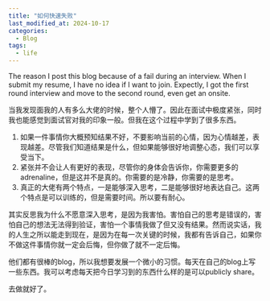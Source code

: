 ```yaml
---
title: "如何快速失败"
last_modified_at: 2024-10-17
categories:
  - Blog
tags:
  - life
---
```


The reason I post this blog because of a fail during an interview. When I submit my resume, I have no idea if I want to join. Expectly, I got the first round interview and move to the second round, even get an onsite. 

当我发现面我的人有多么大佬的时候，整个人懵了。因此在面试中极度紧张，同时我也能感觉到面试官对我的印象一般。但我在这个过程中学到了很多东西。

1. 如果一件事情你大概预知结果不好，不要影响当前的心情，因为心情越差，表现越差。尽管我们知道结果是什么，但如果能够很好地调整心态，我们可以享受当下。
2. 紧张并不会让人有更好的表现，尽管你的身体会告诉你，你需要更多的adrenaline，但是这并不是真的。你需要的是冷静，你需要的是思考。
3. 真正的大佬有两个特点，一是能够深入思考，二是能够很好地表达自己。这两个特点是可以训练的，但是需要时间。所以要有耐心。

其实反思我为什么不愿意深入思考，是因为我害怕。害怕自己的思考是错误的，害怕自己的想法无法得到验证，害怕一个事情我做了但又没有结果。然而说实话，我的人生之所以能走到现在，是因为在每一次关键的时候，我都有告诉自己，如果你不做这件事情你就一定会后悔，但你做了就不一定后悔。

他们都有很棒的blog，所以我想要发展一个微小的习惯。每天在自己的blog上写一些东西。我可以考虑每天把今日学习到的东西什么样的是可以publicly share。

去做就好了。
